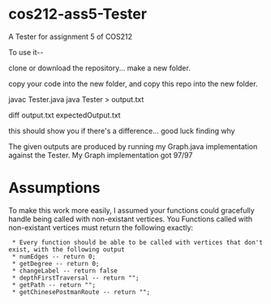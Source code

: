 # cos212-ass5-Tester
A Tester for assignment 5 of COS212

To use it--

clone or download the repository...
make a new folder.

copy your code into the new folder, and copy this repo into the new folder.

javac Tester.java
java Tester > output.txt

diff output.txt expectedOutput.txt

this should show you if there's a difference... good luck finding why

The given outputs are produced by running my Graph.java implementation against the Tester. My Graph implementation got 97/97

# Assumptions
To make this work more easily, I assumed your functions could gracefully handle being called with non-existant vertices. You
Functions called with non-existant vertices must return the following exactly:

     * Every function should be able to be called with vertices that don't exist, with the following output
     * numEdges -- return 0;
     * getDegree -- return 0;
     * changeLabel -- return false
     * depthFirstTraversal -- return "";
     * getPath -- return "";
     * getChinesePostmanRoute -- return "";
